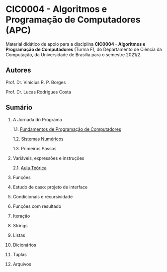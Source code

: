 # CIC0004 - Algoritmos e Programação de Computadores (APC)

Material didático de apoio para a disciplina **CIC0004 - Algoritmos e Programação de Computadores** (Turma F), do Departamento de Ciência da Computação, da Universidade de Brasília para o semestre 2021/2.

## Autores

Prof. Dr. Vinícius R. P. Borges

Prof. Dr. Lucas Rodrigues Costa

## Sumário

1. A Jornada do Programa

   1.1. [Fundamentos de Programação de Computadores](paginas/0_fundamentos_programacao.md)
   
   1.2. [Sistemas Numéricos](paginas/cic0004_01_sistemasnumericos.pdf)
   
   1.3. Primeiros Passos
      
2. Variáveis, expressões e instruções

   2.1. [Aula Teórica](paginas/cap_02_variaveis_expressoes.ipynb)

4. Funções
5. Estudo de caso: projeto de interface
6. Condicionais e recursividade
7. Funções com resultado
8. Iteração
9. Strings
10. Listas
11. Dicionários
12. Tuplas
13. Arquivos

